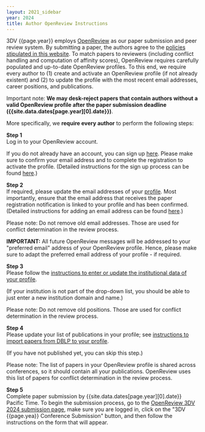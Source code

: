 ```yaml
---
layout: 2021_sidebar
year: 2024
title: Author OpenReview Instructions
---
```


3DV {{page.year}} employs [OpenReview](https://openreview.net) as our paper submission and peer review system.
By submitting a paper, the authors agree to the [policies stipulated in this website]({{site.url}}/{{page.year}}/policies).
To match papers to reviewers (including conflict handling and computation of affinity scores),
OpenReview requires carefully populated and up-to-date OpenReview profiles.
To this end, we require every author to (1) create and activate an OpenReview profile (if not already existent) and
(2) to update the profile with the most recent email addresses, career positions, and publications.

Important note: **We may desk-reject papers that contain authors without a valid OpenReview profile after the paper submission deadline ({{site.data.dates[page.year][0].date}})**.

More specifically, we **require every author** to perform the following steps:

**Step 1**  
Log in to your OpenReview account.

If you do not already have an account, you can sign up [here](https://openreview.net/signup).
Please make sure to confirm your email address and to complete the registration to activate the profile.
(Detailed instructions for the sign up process can be found [here](https://docs.openreview.net/getting-started/creating-an-openreview-profile/signing-up-for-openreview).)

**Step 2**  
If required, please update the email addresses of your [profile](https://openreview.net/profile/edit).
Most importantly, ensure that the email address that receives the paper registration notification is linked to your profile and has been confirmed.
(Detailed instructions for adding an email address can be found [here](https://docs.openreview.net/getting-started/creating-an-openreview-profile/add-or-remove-an-email-address-from-your-profile).)

Please note: Do not remove old email addresses. Those are used for conflict determination in the review process.

**IMPORTANT:** All future OpenReview messages will be addressed to your "preferred email" address of your OpenReview profile. Hence, please make sure to adapt the preferred email address of your profile - if required.

**Step 3**  
Please follow the [instructions to enter or update the institutional data of your profile](https://docs.openreview.net/getting-started/creating-an-openreview-profile/entering-institutional-data).

(If your institution is not part of the drop-down list, you should be able to just enter a new institution domain and name.)

Please note: Do not remove old positions. Those are used for conflict determination in the review process.

**Step 4**  
Please update your list of publications in your profile; see [instructions to import papers from DBLP to your profile](https://docs.openreview.net/getting-started/creating-an-openreview-profile/importing-papers-from-dblp).

(If you have not published yet, you can skip this step.)   

Please note: The list of papers in your OpenReview profile is shared across conferences, so it should contain all your publications.
OpenReview uses this list of papers for conflict determination in the review process.

**Step 5**  
Complete paper submission by {{site.data.dates[page.year][0].date}} Pacific Time.
To begin the submission process, go to the [OpenReview 3DV 2024 submission page](https://openreview.net/group?id=3DV/2024/Conference),
make sure you are logged in, click on the "3DV {{page.yea}} Conference Submission" button, and then follow the instructions on the form that will appear.

<!-- ### Submission Guidelines:

All submissions will be handled electronically via the conference's OpenReview website.
By submitting a paper, the authors agree to the [policies stipulated in this website]({{site.url}}/{{page.year}}/policies).
<!-- The paper registration deadline is **May 26, 2022**, and the-->
<!-- The paper submission deadline is **{{site.data.dates[page.year][0].date}}**.
Supplementary material can be submitted until **{{site.data.dates[page.year][1].date}}**. 
Note that **the authors cannot submit a paper without its registration**.

Papers are limited to eight pages, including figures and tables, in the 3DV style.
Additional pages containing only cited references are allowed. Please refer to the following files for detailed formatting instructions:
- **[Download Author Kit]({{site.url}}/files/{{page.year}}/3dv{{page.year}}-author_kit.zip)**

Papers that are not properly anonymized, or do not use the template, or have more than eight pages (excluding references) will be rejected without review. -->




<!--
# Below are the old isntructions


 **1) Paper submission and review site:**

Please make sure that your browser has cookies and Javascript enabled.

Please add "email@msr-cmt.org" to your list of safe senders (whitelist) to prevent important email announcements from being blocked by spam filters.

Log into CMT3 at [https://cmt3.research.microsoft.com](https://cmt3.research.microsoft.com). If you do not see “International Conference on 3D Vision 2022” in the conference list already, click on the “All Conferences” tab and find it there. -->


<!-- **2) Setting up your profile:** 

You can update your User Profile, Email, and Password by clicking on your name in the upper-right inside the Author Console and choosing the appropriate option under “General”. -->

<!-- **3) Domain Conflicts:** 

When you log in for the first time, you will be asked to enter your conflict domain information. You will not be able to submit any paper without entering this information. We need to ensure conflict-free reviewing of all papers. At any time before the submission deadline, you can update this information by clicking on your name in the upper-right and entering “Domain Conflicts” under 3DV 2022.

It is the primary author's responsibility to ensure that all authors on their paper have registered their institutional conflicts into CMT3. Each author should list domains of all institutions they have worked for, or have had very close collaboration with, within the last three years (example: mit.edu; ox.ac.uk; microsoft.com). DO NOT enter the domain of email providers such as gmail.com. This institutional conflict information will be used in conjunction with prior authorship conflict information to resolve assignments to both reviewers and area chairs. If a paper is found to have an undeclared or incorrect institutional conflict, the paper may be summarily rejected.

**4) Creating a paper submission:**

 This step must be completed by the paper **registration** deadline. After this deadline, you will not be able to register new papers, but you will be able to edit the information for existing papers.

(a) Click the “+ Create new submission” button in the upper-left to create a new submission. There, you will be prompted to enter the title, abstract, authors, and subject areas. 
No further authors can be added after the paper submission.

(b) Check with your co-authors to make sure that: (1) you add them with their correct CMT3 email; and (2) they have entered their domain conflicts into CMT3 for 3DV 2022. If you add an author with an email that is not in CMT3 and the name and organization is not automatically filled, that means they are not yet in the system, and you should make sure to check that they do not already have an account under a different email before completing the requested information to add them.

(c) Enter subject (topic) areas for your paper. You must include at least one primary area. This information is used to help assign ACs and reviewers.

**5) Paper Number**

Once you have registered your paper (i.e. title/authors), you will be assigned a paper number. Insert this into the latex or word template before generating the pdf of your paper for submission. Papers submitted without a number may not be reviewed.

**6) Submission Requirements:**

The maximum size of the abstract is 4000 characters.

The paper must be PDF only (maximum 30MB). Make sure your paper meets the formatting and anonymity requirements described above.

The supplementary material can be either PDF or ZIP only (maximum 100MB).

**7) Supplementary Material Submission:**

By the supplementary material deadline, the authors may optionally submit code and/or additional material that was ready at the time of paper submission but could not be included due to constraints of format or space. The authors should refer to the contents of the supplementary material appropriately in the paper. Reviewers will be encouraged to look at it but are not obligated to do so.

Supplementary material may include videos, proofs, additional figures or tables, more detailed analysis of experiments presented in the paper, code, or a concurrent submission to 3DV or another conference. It may not include results on additional datasets, results obtained with an improved version of the method (e.g., following additional parameter tuning or training), or an updated or corrected version of the submission PDF. Papers with supplementary materials violating the guidelines may be summarily rejected.

**8) Code Submission and Reproducibility:**

 To improve reproducibility in AI research, we highly encourage authors to voluntarily submit their code as part of the supplementary material. Authors should also use the [Reproducibility Checklist](https://www.cs.mcgill.ca/~jpineau/ReproducibilityChecklist.pdf) as a guide for writing reproducible papers. Reviewers are encouraged to check the submitted code to ensure that the paper’s results are trustworthy and reproducible. The code should be anonymized, e.g., author names, institutions and licenses should be removed. We do not expect authors to submit private/sensitive data, only data sufficient to demonstrate the method. All code/data will be reviewed confidentially and kept private.

 

**Detailed supplementary material guidelines:**

(a) All supplementary material must be self-contained and zipped into a single file. The following document and media formats are allowed: avi, doc, docx, mp4, pdf, wmv. CMT imposes a 100MB limit on the size of this file. Note that you can update the file by uploading a new one (the old one will be deleted and replaced).

(b) The paper for review (PDF only) must be submitted first before the supplementary material (PDF or ZIP only) can be submitted. 

(c) Code can be submitted as part of the supplementary zip file or through anonymous Github repositories (include the link in a separate text file in the supplementary zip). The link should point to a branch that will not be modified after the submission deadline.

### Rebuttal Instructions

After receiving the reviews, authors may optionally submit a rebuttal to address the reviewers' comments, which will be limited to a one page PDF file using the 3DV 2022 Rebuttal Template.
- **[Download Rebuttal Kit]({{site.url}}/files/2022/3DV2022RebuttalKit.zip)**

The rebuttal must maintain anonymity and cannot include external links that reveal the author identity or circumvent the length restriction.

Responses longer than one page will simply not be reviewed. This includes responses where the margins and formatting are deemed to have been significantly altered from those specified by the style guide.

The author rebuttal is optional and is meant to provide you with an opportunity to rebut factual errors or to supply additional information requested by the reviewers. It is NOT intended to add new contributions (theorems, algorithms, experiments) that were absent in the original submission and NOT specifically requested by the reviewers. You may optionally add a figure, graph or proof to your rebuttal to better illustrate your answer to the reviewers' comments.

Reviewers should refrain from requesting significant additional experiments for the rebuttal, or penalize for lack of additional experiments. Authors should refrain from including new experimental results in the rebuttal, especially when not specifically requested to do so by the reviewers.

 -->